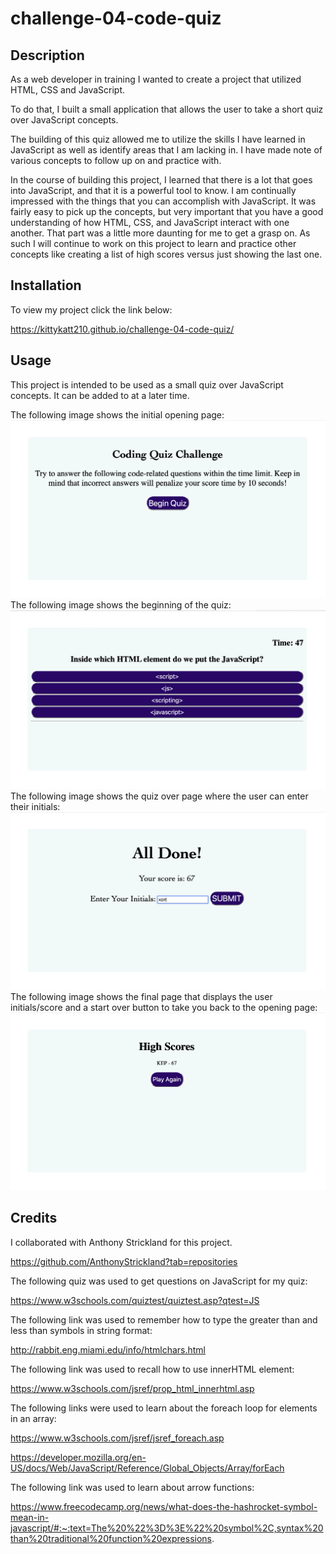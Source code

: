 # challenge-04-code-quiz

## Description

As a web developer in training I wanted to create a project that utilized HTML, CSS and JavaScript.

To do that, I built a small application that allows the user to take a short quiz over JavaScript concepts.

The building of this quiz allowed me to utilize the skills I have learned in JavaScript as well as identify areas that I am lacking in. I have made note of various concepts to follow up on and practice with.

In the course of building this project, I learned that there is a lot that goes into JavaScript, and that it is a powerful tool to know. I am continually impressed with the things that you can accomplish with JavaScript. It was fairly easy to pick up the concepts, but very important that you have a good understanding of how HTML, CSS, and JavaScript interact with one another. That part was a little more daunting for me to get a grasp on. As such I will continue to work on this project to learn and practice other concepts like creating a list of high scores versus just showing the last one.

## Installation

To view my project click the link below:

https://kittykatt210.github.io/challenge-04-code-quiz/

## Usage

This project is intended to be used as a small quiz over JavaScript concepts. It can be added to at a later time.

The following image shows the initial opening page:
![Opening Page](/assets/images/welcome.png)
The following image shows the beginning of the quiz:
![Questions Page](/assets/images/questions.png)
The following image shows the quiz over page where the user can enter their initials:
![Quiz Over](/assets/images/done_initials.png)
The following image shows the final page that displays the user initials/score and a start over button to take you back to the opening page:
![Final Page](/assets/images/final_page.png)

## Credits

I collaborated with Anthony Strickland for this project.

https://github.com/AnthonyStrickland?tab=repositories



The following quiz was used to get questions on JavaScript for my quiz:

https://www.w3schools.com/quiztest/quiztest.asp?qtest=JS

The following link was used to remember how to type the greater than and less than symbols in string format:

http://rabbit.eng.miami.edu/info/htmlchars.html

The following link was used to recall how to use innerHTML element:

https://www.w3schools.com/jsref/prop_html_innerhtml.asp

The following links were used to learn about the foreach loop for elements in an array:

https://www.w3schools.com/jsref/jsref_foreach.asp

https://developer.mozilla.org/en-US/docs/Web/JavaScript/Reference/Global_Objects/Array/forEach

The following link was used to learn about arrow functions:

https://www.freecodecamp.org/news/what-does-the-hashrocket-symbol-mean-in-javascript/#:~:text=The%20%22%3D%3E%22%20symbol%2C,syntax%20than%20traditional%20function%20expressions.



